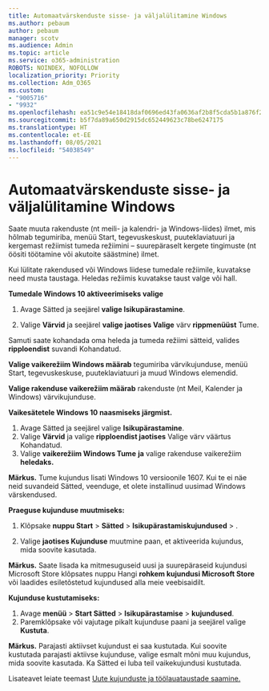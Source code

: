 ```yaml
---
title: Automaatvärskenduste sisse- ja väljalülitamine Windows
ms.author: pebaum
author: pebaum
manager: scotv
ms.audience: Admin
ms.topic: article
ms.service: o365-administration
ROBOTS: NOINDEX, NOFOLLOW
localization_priority: Priority
ms.collection: Adm_O365
ms.custom:
- "9005716"
- "9932"
ms.openlocfilehash: ea51c9e54e18418daf0696ed43fa0636af2b8f5cda5b1a876f2b6cc13eaad6fb
ms.sourcegitcommit: b5f7da89a650d2915dc652449623c78be6247175
ms.translationtype: HT
ms.contentlocale: et-EE
ms.lasthandoff: 08/05/2021
ms.locfileid: "54038549"
---
```

# <a name="turn-on-and-off-automatic-updates-in-windows"></a>Automaatvärskenduste sisse- ja väljalülitamine Windows

Saate muuta rakenduste (nt meili- ja kalendri- ja Windows-liides) ilmet, mis hõlmab tegumiriba, menüü Start, tegevuskeskust, puuteklaviatuuri ja kergemast režiimist tumeda režiimini – suurepäraselt kergete tingimuste (nt öösiti töötamine või akutoite säästmine) ilmet.  

Kui lülitate rakendused või Windows liidese tumedale režiimile, kuvatakse need musta taustaga. Heledas režiimis kuvatakse taust valge või hall.
 
**Tumedale Windows 10 aktiveerimiseks valige**

1. Avage Sätted ja seejärel **valige Isikupärastamine**.
  
1. Valige **Värvid** ja seejärel **valige jaotises Valige** värv **rippmenüüst** Tume.

Samuti saate kohandada oma heleda ja tumeda režiimi sätteid, valides **ripploendist** suvandi Kohandatud.

**Valige vaikerežiim Windows määrab** tegumiriba värvikujunduse, menüü Start, tegevuskeskuse, puuteklaviatuuri ja muud Windows elemendid.  

**Valige rakenduse vaikerežiim määrab** rakenduste (nt Meil, Kalender ja Windows) värvikujunduse.
 
**Vaikesätetele Windows 10 naasmiseks järgmist.**

1. Avage Sätted ja seejärel valige **Isikupärastamine**.  
1. Valige **Värvid** ja valige  **ripploendist jaotises** Valige värv väärtus Kohandatud.  
1. Valige **vaikerežiim Windows Tume** **ja** valige rakenduse vaikerežiim **heledaks.** 

**Märkus.** Tume kujundus lisati Windows 10 versioonile 1607. Kui te ei näe neid suvandeid Sätted, veenduge, et olete installinud uusimad Windows värskendused.

**Praeguse kujunduse muutmiseks:**

1. Klõpsake **nuppu Start**  >  **Sätted**  >  **Isikupärastamiskujundused**  >  .  

1. Valige **jaotises Kujunduse** muutmine paan, et aktiveerida kujundus, mida soovite kasutada. 

**Märkus.** Saate lisada ka mitmesuguseid uusi ja suurepäraseid kujundusi Microsoft Store klõpsates nuppu Hangi **rohkem kujundusi Microsoft Store** või laadides esiletõstetud kujundused alla meie veebisaidilt.

**Kujunduse kustutamiseks:**

1. Avage **menüü**  >  **Start Sätted**  >  **Isikupärastamise**  >  **kujundused**. 
1. Paremklõpsake või vajutage pikalt kujunduse paani ja seejärel valige **Kustuta**. 

**Märkus.** Parajasti aktiivset kujundust ei saa kustutada. Kui soovite kustutada parajasti aktiivse kujunduse, valige esmalt mõni muu kujundus, mida soovite kasutada. Ka Sätted ei luba teil vaikekujundusi kustutada.

Lisateavet leiate teemast [Uute kujunduste ja töölauataustade saamine.](https://support.microsoft.com/windows/get-new-themes-and-desktop-backgrounds-09e3e0a6-02e3-5ecd-22a1-5d048e3cb0d3)

